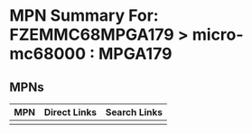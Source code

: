 



# MPN Summary For: FZEMMC68MPGA179 > micro-mc68000 : MPGA179

## MPNs
  

|MPN|Direct Links|Search Links|
| :--- | :--- | :--- |
||||

